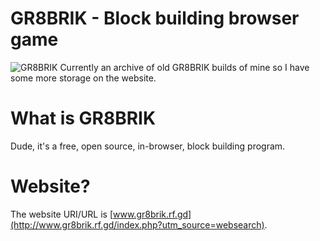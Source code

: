 # GR8BRIK - Block building browser game
![GR8BRIK](https://www.gr8brik.rf.gd/img/blured_model.jpg)
Currently an archive of old GR8BRIK builds of mine so I have some more storage on the website.
# What is GR8BRIK
Dude, it's a free, open source, in-browser, block building program.
# Website?
The website URI/URL is [www.gr8brik.rf.gd](http://www.gr8brik.rf.gd/index.php?utm_source=websearch).

